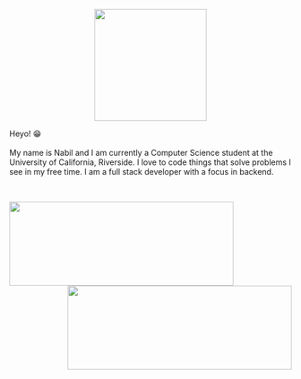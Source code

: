 <p align="center">
  <img height="200" src="https://i.pinimg.com/originals/5e/78/af/5e78affab2547d678e4c5458dd931381.gif"/>
</p>

Heyo! 😁 
<br/><br/>
My name is Nabil and I am currently a Computer Science student at the University of California, Riverside. I love to code things that solve problems I see in my free time. I am a full stack developer with a focus in backend.  
<!-- Here you can see the languages I use the most!  
[![Top Langs](https://github-readme-stats.vercel.app/api/top-langs/?username=nabil-k&theme=tokyonight)](https://github.com/nabil-k/github-readme-stats) -->
<br/>

<p align="middle">
  <img align="left" width="400" height="150" src="https://github-readme-stats.vercel.app/api?username=nabil-k&show_icons=true&theme=tokyonight&include_all_commits=true"/>
  <img align="right" width="400" height="150" src="https://github-readme-stats.vercel.app/api/top-langs/?username=nabil-k&layout=compact&theme=tokyonight&hide=Tcl,CSS&include_all_commits=true"/>
</p>


<!--
**nabil-k/nabil-k** is a ✨ _special_ ✨ repository because its `README.md` (this file) appears on your GitHub profile.
Here are some ideas to get you started:

- 🔭 I’m currently working on ...
- 🌱 I’m currently learning ...
- 👯 I’m looking to collaborate on ...
- 🤔 I’m looking for help with ...
- 💬 Ask me about ...
- 📫 How to reach me: ...
- 😄 Pronouns: ...
- ⚡ Fun fact: ...
-->
